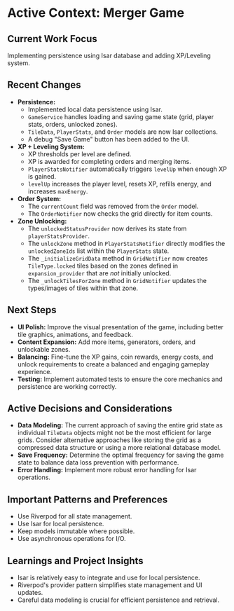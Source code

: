 # Active Context: Merger Game

## Current Work Focus

Implementing persistence using Isar database and adding XP/Leveling system.

## Recent Changes

*   **Persistence:**
    *   Implemented local data persistence using Isar.
    *   `GameService` handles loading and saving game state (grid, player stats, orders, unlocked zones).
    *   `TileData`, `PlayerStats`, and `Order` models are now Isar collections.
    *   A debug "Save Game" button has been added to the UI.
*   **XP + Leveling System:**
    *   XP thresholds per level are defined.
    *   XP is awarded for completing orders and merging items.
    *   `PlayerStatsNotifier` automatically triggers `levelUp` when enough XP is gained.
    *   `levelUp` increases the player level, resets XP, refills energy, and increases `maxEnergy`.
*   **Order System:**
    *   The `currentCount` field was removed from the `Order` model.
    *   The `OrderNotifier` now checks the grid directly for item counts.
*   **Zone Unlocking:**
    *   The `unlockedStatusProvider` now derives its state from `playerStatsProvider`.
    *   The `unlockZone` method in `PlayerStatsNotifier` directly modifies the `unlockedZoneIds` list within the `PlayerStats` state.
    *   The `_initializeGridData` method in `GridNotifier` now creates `TileType.locked` tiles based on the zones defined in `expansion_provider` that are *not* initially unlocked.
    *   The `_unlockTilesForZone` method in `GridNotifier` updates the types/images of tiles within that zone.

## Next Steps

*   **UI Polish:** Improve the visual presentation of the game, including better tile graphics, animations, and feedback.
*   **Content Expansion:** Add more items, generators, orders, and unlockable zones.
*   **Balancing:** Fine-tune the XP gains, coin rewards, energy costs, and unlock requirements to create a balanced and engaging gameplay experience.
*   **Testing:** Implement automated tests to ensure the core mechanics and persistence are working correctly.

## Active Decisions and Considerations

*   **Data Modeling:** The current approach of saving the entire grid state as individual `TileData` objects might not be the most efficient for large grids. Consider alternative approaches like storing the grid as a compressed data structure or using a more relational database model.
*   **Save Frequency:** Determine the optimal frequency for saving the game state to balance data loss prevention with performance.
*   **Error Handling:** Implement more robust error handling for Isar operations.

## Important Patterns and Preferences

*   Use Riverpod for all state management.
*   Use Isar for local persistence.
*   Keep models immutable where possible.
*   Use asynchronous operations for I/O.

## Learnings and Project Insights

*   Isar is relatively easy to integrate and use for local persistence.
*   Riverpod's provider pattern simplifies state management and UI updates.
*   Careful data modeling is crucial for efficient persistence and retrieval.
